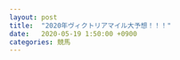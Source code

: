 ```yaml
---
layout: post
title:  "2020年ヴィクトリアマイル大予想！！！"
date:   2020-05-19 1:50:00 +0900
categories: 競馬
---
```

